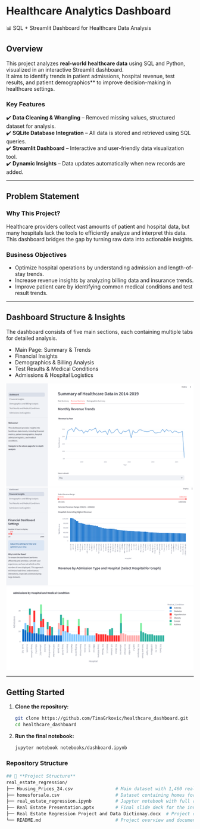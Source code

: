 # Healthcare Analytics Dashboard  
📊 SQL + Streamlit Dashboard for Healthcare Data Analysis  

## Overview  
This project analyzes **real-world healthcare data** using SQL and Python, visualized in an interactive Streamlit dashboard.  
It aims to identify trends in patient admissions, hospital revenue, test results, and patient demographics** to improve decision-making in healthcare settings.

### **Key Features**  
✔️ **Data Cleaning & Wrangling** – Removed missing values, structured dataset for analysis.  
✔️ **SQLite Database Integration** – All data is stored and retrieved using SQL queries.  
✔️ **Streamlit Dashboard** – Interactive and user-friendly data visualization tool.  
✔️ **Dynamic Insights** – Data updates automatically when new records are added.  

---

## Problem Statement  
### **Why This Project?**  
Healthcare providers collect vast amounts of patient and hospital data, but many hospitals lack the tools to efficiently analyze and interpret this data.  
This dashboard bridges the gap by turning raw data into actionable insights.

### **Business Objectives**  
- Optimize hospital operations by understanding admission and length-of-stay trends.  
- Increase revenue insights by analyzing billing data and insurance trends.  
- Improve patient care by identifying common medical conditions and test result trends.  

---

## **Dashboard Structure & Insights**  
The dashboard consists of five main sections, each containing multiple tabs for detailed analysis.  

- Main Page: Summary & Trends
- Financial Insights 
- Demographics & Billing Analysis
- Test Results & Medical Conditions
- Admissions & Hospital Logistics

![Dashboard Screenshot](images/revenues.png)
![Dashboard Screenshot](images/hospitals.png)
![Dashboard Screenshot](images/conditions.png)

---

## **Getting Started**
1. **Clone the repository:**
   ```bash
   git clone https://github.com/TinaGrkovic/healthcare_dashboard.git
   cd healthcare_dashboard
2. **Run the final notebook:**
   ```bash
   jupyter notebook notebooks/dashboard.ipynb

### **Repository Structure**
  ```bash
## 📁 **Project Structure**
  real_estate_regression/
  ├── Housing_Prices_24.csv                # Main dataset with 1,460 real estate records
  ├── homesforsale.csv                     # Dataset containing homes for prediction
  ├── real_estate_regression.ipynb         # Jupyter notebook with full regression analysis
  ├── Real Estate Presentation.pptx        # Final slide deck for the investor
  ├── Real Estate Regression Project and Data Dictionay.docx  # Project overview & data dictionary
  └── README.md                            # Project overview and documentation

